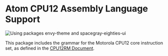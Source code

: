 # Atom CPU12 Assembly Language Support #

![Using packages envy-theme and spacegray-eighties-ui][1]

This package includes the grammar for the Motorola CPU12 core instruction set,
as defined in the [CPU12RM Document][2].

[1]: https://github.com/zpolygon95/language-cpu12/blob/master/language-cpu12.png
[2]: http://www.nxp.com/files/microcontrollers/doc/ref_manual/CPU12RM.pdf
